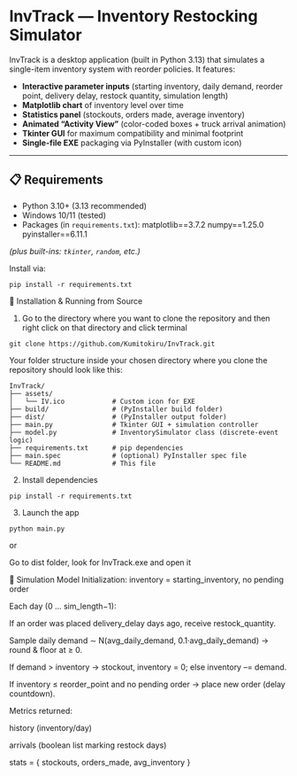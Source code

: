 # InvTrack — Inventory Restocking Simulator

InvTrack is a desktop application (built in Python 3.13) that simulates a single-item inventory system with reorder policies. It features:

- **Interactive parameter inputs** (starting inventory, daily demand, reorder point, delivery delay, restock quantity, simulation length)  
- **Matplotlib chart** of inventory level over time  
- **Statistics panel** (stockouts, orders made, average inventory)  
- **Animated “Activity View”** (color-coded boxes + truck arrival animation)  
- **Tkinter GUI** for maximum compatibility and minimal footprint  
- **Single-file EXE** packaging via PyInstaller (with custom icon)  

---

## 📋 Requirements

- Python 3.10+ (3.13 recommended)  
- Windows 10/11 (tested)  
- Packages (in `requirements.txt`):
matplotlib==3.7.2
numpy==1.25.0
pyinstaller==6.11.1

*(plus built-ins: `tkinter`, `random`, etc.)*

Install via:

```terminal
pip install -r requirements.txt
```

🔧 Installation & Running from Source
1. Go to the directory where you want to clone the repository and then right click on that directory and click terminal
```terminal
git clone https://github.com/Kumitokiru/InvTrack.git
```

Your folder structure inside your chosen directory where you clone the repository should look like this:


```terminal
InvTrack/
├── assets/
│   └── IV.ico            # Custom icon for EXE
├── build/                # (PyInstaller build folder)
├── dist/                 # (PyInstaller output folder)
├── main.py               # Tkinter GUI + simulation controller
├── model.py              # InventorySimulator class (discrete-event logic)
├── requirements.txt      # pip dependencies
├── main.spec             # (optional) PyInstaller spec file
└── README.md             # This file
```

2. Install dependencies
```terminal
pip install -r requirements.txt
```

3. Launch the app
```terminal
python main.py
```

or 

Go to dist folder, look for InvTrack.exe and open it

🧪 Simulation Model
Initialization: inventory = starting_inventory, no pending order

Each day (0 … sim_length−1):

If an order was placed delivery_delay days ago, receive restock_quantity.

Sample daily demand ∼ N(avg_daily_demand, 0.1·avg_daily_demand) → round & floor at ≥ 0.

If demand > inventory → stockout, inventory = 0; else inventory –= demand.

If inventory ≤ reorder_point and no pending order → place new order (delay countdown).

Metrics returned:

history (inventory/day)

arrivals (boolean list marking restock days)

stats = { stockouts, orders_made, avg_inventory }
